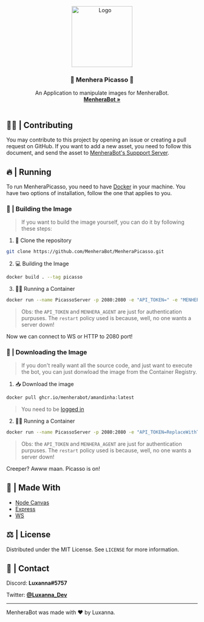 <p align="center">
    <img src="https://i.imgur.com/g9MuGLw.png" alt="Logo" width="160" height="160">

  <h3 align="center">📔 <b>Menhera Picasso</b> 📔</h3>

  <p align="center">
    An Application to manipulate images for MenheraBot.
    <br />
    <a href="https://github.com/MenheraBot/MenheraBot"><strong>MenheraBot »</strong></a>
    <br />
    <br />
  </p>
</p>

## 👨‍💻 | Contributing

You may contribute to this project by opening an issue or creating a pull request on GitHub. If you want to add a new asset, you need to follow this document, and send the asset to [MenheraBot's Suppport Server](https://discord.com/invite/fZMdQbA).

## 🔥 | Running

To run MenheraPicasso, you need to have [Docker](https://www.docker.com/) in your machine. You have two options of installation, follow the one that applies to you.

### 🔮 | Building the Image

> If you want to build the image yourself, you can do it by following these steps:

1. 🧹 Clone the repository

```bash
git clone https://github.com/MenheraBot/MenheraPicasso.git
```

2. 💻 Building the Image

```bash
docker build . --tag picasso
```

3. 🏃‍♂️ Running a Container

```bash
docker run --name PicassoServer -p 2080:2080 -e "API_TOKEN=" -e "MENHERA_AGENT=" --restart unless-stopped -d -t picasso
```

> Obs: the `API_TOKEN` and `MENHERA_AGENT` are just for authentication purpuses. The `restart` policy used is because, well, no one wants a server down!

Now we can connect to WS or HTTP to 2080 port!

### 🎉 | Downloading the Image

> If you don't really want all the source code, and just want to execute the bot, you can just donwload the image from the Container Registry.

1. 📥 Download the image

```bash
docker pull ghcr.io/menherabot/amandinha:latest
```

> You need to be [logged in](https://docs.github.com/en/packages/working-with-a-github-packages-registry/working-with-the-container-registry#authenticating-to-the-container-registry)

2. 🏃‍♂️ Running a Container

```bash
docker run --name PicassoServer -p 2080:2080 -e "API_TOKEN=ReplaceWithToken" -e "MENHERA_AGENT=Agent??Yes!Agent" --restart unless-stopped -d -t picasso
```

> Obs: the `API_TOKEN` and `MENHERA_AGENT` are just for authentication purpuses. The `restart` policy used is because, well, no one wants a server down!

Creeper? Awww maan. Picasso is on!

## 🔨 | Made With

- [Node Canvas](https://www.npmjs.com/package/canvas)
- [Express](https://expressjs.com/pt-br/)
- [WS](https://www.npmjs.com/package/ws)

## ⚖️ | License

Distributed under the MIT License. See `LICENSE` for more information.

## 📧 | Contact

Discord: **Luxanna#5757**

Twitter: **[@Luxanna_Dev](https://twitter.com/Luxanna_Dev)**

---

MenheraBot was made with ❤️ by Luxanna.
